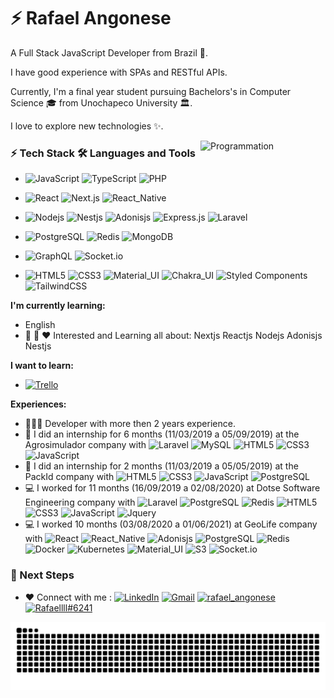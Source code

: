 # ⚡ Rafael Angonese

A Full Stack JavaScript Developer from Brazil 🚀.

I have good experience with SPAs and RESTful APIs.

Currently, I'm a final year student pursuing Bachelors's in Computer Science 🎓 from Unochapeco University 🏛.

I love to explore new technologies ✨.

<img align="right" src="https://i.giphy.com/media/LmNwrBhejkK9EFP504/200w.webp" alt="Programmation" width="200" />

### ⚡ Tech Stack 🛠️ Languages and Tools

- ![JavaScript](https://img.shields.io/badge/-JavaScript-black?&logo=JavaScript)
  ![TypeScript](https://img.shields.io/badge/-TypeScript-black?&logo=TypeScript)
  ![PHP](https://img.shields.io/badge/PHP-%23777BB4.svg?logo=php&logoColor=white)

- ![React](https://img.shields.io/badge/React-%2320232a.svg?logo=react&logoColor=%2361DAFB)
  ![Next.js](https://img.shields.io/badge/Nextjs-%23000000.svg?logo=next.js&logoColor=white)
  ![React_Native](https://img.shields.io/badge/React_Native-%2320232a.svg?logo=react&logoColor=%2361DAFB)

- ![Nodejs](https://img.shields.io/badge/Node.js-black?logo=node-dot-js&logoColor=white")
  ![Nestjs](https://img.shields.io/badge/Nestjs-%23E0234E?logo=nestjs&logoColor=white")
  ![Adonisjs](https://img.shields.io/badge/-Adonisjs-black?&logo=Adonisjs)
  ![Express.js](https://img.shields.io/badge/Express.js-%23404d59.svg?logo=express&logoColor=%2361DAFB)
  ![Laravel](https://img.shields.io/badge/Laravel-%23FF2D20.svg?logo=laravel&logoColor=white)

- ![PostgreSQL](https://img.shields.io/badge/Postgres-%23316192.svg?logo=postgresql&logoColor=white)
  ![Redis](https://img.shields.io/badge/Redis-%23DD0031.svg?logo=redis&logoColor=white)
  ![MongoDB](https://img.shields.io/badge/MongoDB-%234ea94b.svg?logo=mongodb&logoColor=white)

- ![GraphQL](https://img.shields.io/badge/-GraphQL-black?&logo=Graphql&logoColor=e535ab)
  ![Socket.io](https://img.shields.io/badge/-Socket.io-black?&logo=socket.io)

- ![HTML5](https://img.shields.io/badge/HTML5-%23E34F26.svg?logo=html5&logoColor=white)
  ![CSS3](https://img.shields.io/badge/CSS3-%231572B6.svg?logo=css3&logoColor=white)
  ![Material_UI](https://img.shields.io/badge/Material_UI-%230081CB.svg?logo=material-ui&logoColor=white)
  ![Chakra_UI](https://img.shields.io/badge/-Chakra_UI-black?&logo=Chakra-ui)
  ![Styled Components](https://img.shields.io/badge/Styled_Components-DB7093?logo=styled-components&logoColor=white)
  ![TailwindCSS](https://img.shields.io/badge/Tailwindcss-%2338B2AC.svg?logo=tailwind-css&logoColor=white)


**I'm currently learning:**
- English
- 🌱 🚀 ❤️ Interested and Learning all about: Nextjs Reactjs Nodejs Adonisjs Nestjs

**I want to learn:** 
- [![Trello](https://img.shields.io/badge/Trello_Roadmap_Study-%23026AA7.svg?logo=Trello&logoColor=white)](https://trello.com/b/UjLbc663/roadmap-rafael-angonese)

**Experiences:**
- 👨🏻‍💻 Developer with more then 2 years experience.
- 🌱 I did an internship for 6 months (11/03/2019 a 05/09/2019) at the Agrosimulador company with
  ![Laravel](https://img.shields.io/badge/-Laravel-black?&logo=Laravel)
  ![MySQL](https://img.shields.io/badge/-MySQL-black?&logo=MySQL)
  ![HTML5](https://img.shields.io/badge/-HTML5-black?&logo=Html5)
  ![CSS3](https://img.shields.io/badge/-CSS3-black?&logo=Css3&logoColor=blue)
  ![JavaScript](https://img.shields.io/badge/-JavaScript-black?&logo=JavaScript)
- 🌱 I did an internship for 2 months (11/03/2019 a 05/05/2019) at the PackId company with
  ![HTML5](https://img.shields.io/badge/-HTML5-black?&logo=Html5)
  ![CSS3](https://img.shields.io/badge/-CSS3-black?&logo=Css3&logoColor=blue)
  ![JavaScript](https://img.shields.io/badge/-JavaScript-black?&logo=JavaScript)
  ![PostgreSQL](https://img.shields.io/badge/-PostgreSQL-black?&logo=Postgresql&logoColor=blue)
- 💻 I worked for 11 months (16/09/2019 a 02/08/2020) at Dotse Software Engineering company with
  ![Laravel](https://img.shields.io/badge/-Laravel-black?&logo=Laravel)
  ![PostgreSQL](https://img.shields.io/badge/-PostgreSQL-black?&logo=Postgresql&logoColor=blue)
  ![Redis](https://img.shields.io/badge/-Redis-black?&logo=Redis)
  ![HTML5](https://img.shields.io/badge/-HTML5-black?&logo=Html5)
  ![CSS3](https://img.shields.io/badge/-CSS3-black?&logo=Css3&logoColor=blue)
  ![JavaScript](https://img.shields.io/badge/-JavaScript-black?&logo=JavaScript)
  ![Jquery](https://img.shields.io/badge/-Jquery-black?&logo=Jquery)
- 💻 I worked 10 months (03/08/2020 a 01/06/2021) at GeoLife company with
  ![React](https://img.shields.io/badge/-React-black?&logo=React)
  ![React_Native](https://img.shields.io/badge/-React_Native-black?&logo=React)
  ![Adonisjs](https://img.shields.io/badge/-Adonisjs-black?&logo=Adonisjs)
  ![PostgreSQL](https://img.shields.io/badge/-PostgreSQL-black?&logo=Postgresql&logoColor=blue)
  ![Redis](https://img.shields.io/badge/-Redis-black?&logo=Redis)
  ![Docker](https://img.shields.io/badge/-Docker-black?&logo=Docker)
  ![Kubernetes](https://img.shields.io/badge/-Kubernetes-black?&logo=Kubernetes)
  ![Material_UI](https://img.shields.io/badge/-Material_UI-black?&logo=Material-ui&logoColor=blue)
  ![S3](https://img.shields.io/badge/-S3-black?&logo=Amazon-s3)
  ![Socket.io](https://img.shields.io/badge/-Socket-black?&logo=socket.io)

### 👣 Next Steps
- ❤️ Connect with me :
[![LinkedIn](https://img.shields.io/badge/-LinkedIn-blue?&logo=Linkedin&logoColor=white&link=https://www.linkedin.com/in/rafael-angonese-12373a191/)](https://www.linkedin.com/in/rafael-angonese-12373a191/)
[![Gmail](https://img.shields.io/badge/-rafael.angonese09@gmail.com-D14836?&logo=Gmail&logoColor=white)](mailto:rafael.angonese09@gmail.com)
[![rafael_angonese](https://img.shields.io/badge/-rafael__angonese-E4405F?&logo=Instagram&logoColor=white)](https://instagram.com/rafael_angonese)
[![Rafaellll#6241](https://img.shields.io/badge/Rafaellll%236241-%237289DA.svg?logo=discord&logoColor=white)](Rafaellll#6241)

![Snake animation](https://github.com/rafael-angonese/rafael-angonese/blob/output/github-contribution-grid-snake.svg)

